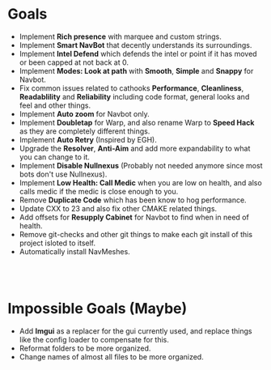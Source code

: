 # Goals
* Implement **Rich presence** with marquee and custom strings.
* Implement **Smart NavBot** that decently understands its surroundings.
* Implement **Intel Defend** which defends the intel or point if it has moved or been capped at not back at 0.
* Implement **Modes: Look at path** with **Smooth**, **Simple** and **Snappy** for Navbot.
* Fix common issues related to cathooks **Performance**, **Cleanliness**, **Readablility** and **Reliability** including code format, general looks and feel and other things.
* Implement **Auto zoom** for Navbot only.
* Implement **Doubletap** for Warp, and also rename Warp to **Speed Hack** as they are completely different things.
* Implement **Auto Retry** (Inspired by EGH).
* Upgrade the **Resolver**, **Anti-Aim** and add more expandability to what you can change to it.
* Implement **Disable Nullnexus** (Probably not needed anymore since most bots don't use Nullnexus).
* Implement **Low Health: Call Medic** when you are low on health, and also calls medic if the medic is close enough to you.
* Remove **Duplicate Code** which has been know to hog performance.
* Update CXX to 23 and also fix other CMAKE related things.
* Add offsets for **Resupply Cabinet** for Navbot to find when in need of health.
* Remove git-checks and other git things to make each git install of this project isloted to itself.
* Automatically install NavMeshes.

<br>
<br>

# Impossible Goals (Maybe)
* Add **Imgui** as a replacer for the gui currently used, and replace things like the config loader to compensate for this.
* Reformat folders to be more organized.
* Change names of almost all files to be more organized.